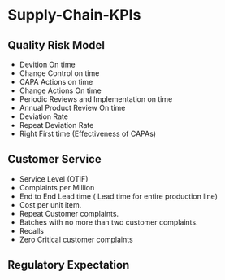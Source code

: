 # Supply-Chain-KPIs
## Quality Risk Model 
- Devition On time
- Change Control on time
- CAPA Actions on time
- Change Actions On time
- Periodic Reviews and Implementation  on time
- Annual Product Review On time
- Deviation Rate
- Repeat Deviation Rate
- Right First time (Effectiveness of CAPAs)

## Customer Service 
- Service Level (OTIF)
- Complaints per Million
- End to End Lead time ( Lead time for entire production line)
- Cost per unit item.
- Repeat Customer complaints.
- Batches with no more than two customer complaints.
- Recalls
- Zero Critical customer complaints

## Regulatory Expectation
